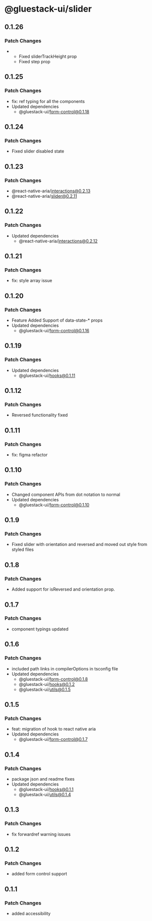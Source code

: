 # @gluestack-ui/slider

## 0.1.26

### Patch Changes

- - Fixed sliderTrackHeight prop
  - Fixed step prop

## 0.1.25

### Patch Changes

- fix: ref typing for all the components
- Updated dependencies
  - @gluestack-ui/form-control@0.1.18

## 0.1.24

### Patch Changes

- Fixed slider disabled state

## 0.1.23

### Patch Changes

- @react-native-aria/interactions@0.2.13
- @react-native-aria/slider@0.2.11

## 0.1.22

### Patch Changes

- Updated dependencies
  - @react-native-aria/interactions@0.2.12

## 0.1.21

### Patch Changes

- fix: style array issue

## 0.1.20

### Patch Changes

- Feature
  Added Support of data-state-\* props
- Updated dependencies
  - @gluestack-ui/form-control@0.1.16

## 0.1.19

### Patch Changes

- Updated dependencies
  - @gluestack-ui/hooks@0.1.11

## 0.1.12

### Patch Changes

- Reversed functionality fixed

## 0.1.11

### Patch Changes

- fix: figma refactor

## 0.1.10

### Patch Changes

- Changed component APIs from dot notation to normal
- Updated dependencies
  - @gluestack-ui/form-control@0.1.10

## 0.1.9

### Patch Changes

- Fixed slider with orientation and reversed and moved out style from styled files

## 0.1.8

### Patch Changes

- Added support for isReversed and orientation prop.

## 0.1.7

### Patch Changes

- component typings updated

## 0.1.6

### Patch Changes

- included path links in compilerOptions in tsconfig file
- Updated dependencies
  - @gluestack-ui/form-control@0.1.8
  - @gluestack-ui/hooks@0.1.2
  - @gluestack-ui/utils@0.1.5

## 0.1.5

### Patch Changes

- feat: migration of hook to react native aria
- Updated dependencies
  - @gluestack-ui/form-control@0.1.7

## 0.1.4

### Patch Changes

- package json and readme fixes
- Updated dependencies
  - @gluestack-ui/hooks@0.1.1
  - @gluestack-ui/utils@0.1.4

## 0.1.3

### Patch Changes

- fix forwardref warning issues

## 0.1.2

### Patch Changes

- added form control support

## 0.1.1

### Patch Changes

- added accessibility
